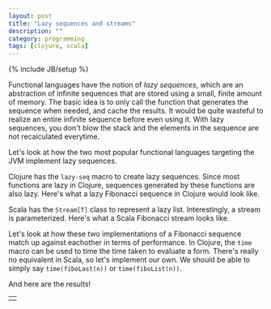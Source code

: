 ```yaml
---
layout: post
title: "Lazy sequences and streams"
description: ""
category: programming
tags: [clojure, scala]
---
```

{% include JB/setup %}

Functional languages have the notion of *lazy sequences*, which are an abstraction of infinite sequences that are stored using a small, finite amount of memory.
The basic idea is to only call the function that generates the sequence when needed, and cache the results.
It would be quite wasteful to realize an entire infinite sequence before even using it.
With lazy sequences, you don't blow the stack and the elements in the sequence are not recalculated everytime.

Let's look at how the two most popular functional languages targeting the JVM implement lazy sequences.

Clojure has the `lazy-seq` macro to create lazy sequences.
Since most functions are lazy in Clojure, sequences generated by these functions are also lazy.
Here's what a lazy Fibonacci sequence in Clojure would look like.

<script src="https://gist.github.com/4364961.js?file=fibo.clj"><!-- Gist  --></script>

Scala has the `Stream[T]` class to represent a lazy list.
Interestingly, a stream is parameterized.
Here's what a Scala Fibonacci stream looks like.

<script src="https://gist.github.com/4364961.js?file=Fibo.scala"><!-- Gist  --></script>

Let's look at how these two implementations of a Fibonacci sequence match up against eachother in terms of performance.
In Clojure, the `time` macro can be used to time the time taken to evaluate a form.
There's really no equivalent in Scala, so let's implement our own.
We should be able to simply say `time(fiboLast(n))` or `time(fiboList(n))`.

<script src="https://gist.github.com/4364961.js?file=Time.scala"><!-- Gist  --></script>

And here are the results!

<style type="text/css">
  #postchart {
    width: 100%;
    height: 100%;
  }
</style>
<table width="100%" height="350px" cellspacing="" cellpadding="" border="0px">
  <tr>
    <td>
      <div id="postchart"></div>
    </td>
  </tr>
</table>

<script src="/assets/js/lazy-sequences-and-streams.js" type="text/javascript">
</script>
